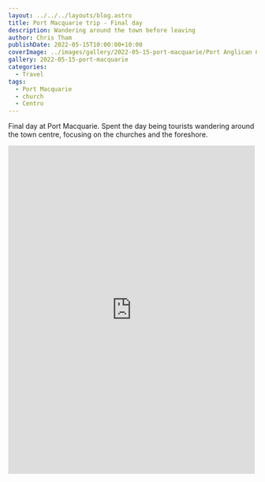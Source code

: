 ```yaml
---
layout: ../../../layouts/blog.astro
title: Port Macquarie trip - Final day
description: Wandering around the town before leaving
author: Chris Tham
publishDate: 2022-05-15T10:00:00+10:00
coverImage: ../images/gallery/2022-05-15-port-macquarie/Port Anglican Church (1).jpeg
gallery: 2022-05-15-port-macquarie
categories:
  - Travel
tags:
  - Port Macquarie
  - church
  - Centro
---
```


Final day at Port Macquarie. Spent the day being tourists wandering around the town centre, focusing on the churches and the foreshore.

<iframe src="https://www.facebook.com/plugins/post.php?href=https%3A%2F%2Fwww.facebook.com%2Fchris1.tham%2Fposts%2Fpfbid02mhB4yv9X5GTbLATVKXLTs3SAQHW3QoQWZNvHz5aK2Y6vKZHTKKsVXVhwL1GvSR7l&show_text=true&width=500" width="500" height="665" style="border:none;overflow:hidden" scrolling="no" frameborder="0" allowfullscreen="true" allow="autoplay; clipboard-write; encrypted-media; picture-in-picture; web-share"></iframe>